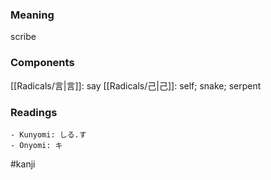 ### Meaning

scribe

### Components

[[Radicals/言|言]]: say [[Radicals/己|己]]: self; snake; serpent

### Readings

```
- Kunyomi: しる.す
- Onyomi: キ
```

#kanji